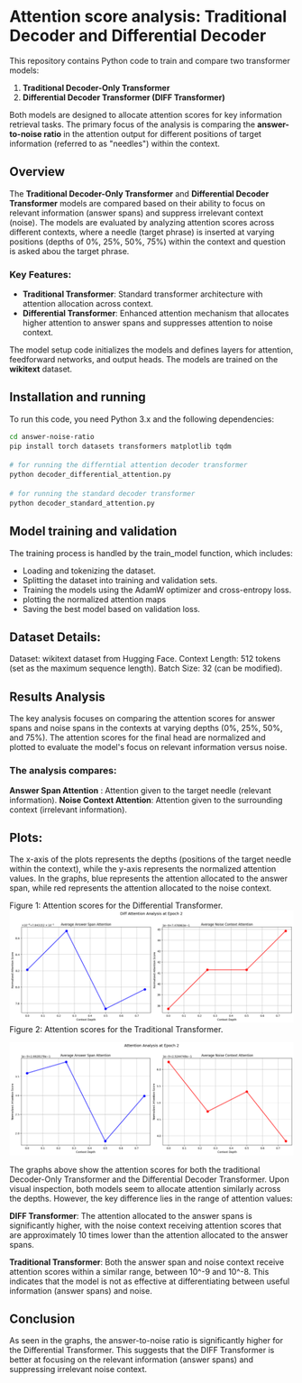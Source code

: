 # Attention score analysis: Traditional Decoder and Differential Decoder

This repository contains Python code to train and compare two transformer models:
1. **Traditional Decoder-Only Transformer**
2. **Differential Decoder Transformer (DIFF Transformer)**

Both models are designed to allocate attention scores for key information retrieval tasks. The primary focus of the analysis is comparing the **answer-to-noise ratio** in the attention output for different positions of target information (referred to as "needles") within the context.

## Overview

The **Traditional Decoder-Only Transformer** and **Differential Decoder Transformer** models are compared based on their ability to focus on relevant information (answer spans) and suppress irrelevant context (noise). The models are evaluated by analyzing attention scores across different contexts, where a needle (target phrase) is inserted at varying positions (depths of 0%, 25%, 50%, 75%) within the context and question is asked abou the target phrase.

### Key Features:
- **Traditional Transformer**: Standard transformer architecture with attention allocation across context.
- **Differential Transformer**: Enhanced attention mechanism that allocates higher attention to answer spans and suppresses attention to noise context.

The model setup code initializes the models and defines layers for attention, feedforward networks, and output heads. The models are trained on the **wikitext** dataset.

## Installation and running

To run this code, you need Python 3.x and the following dependencies:

```bash
cd answer-noise-ratio
pip install torch datasets transformers matplotlib tqdm

# for running the differntial attention decoder transformer
python decoder_differential_attention.py

# for running the standard decoder transformer
python decoder_standard_attention.py
```



## Model training and validation

The training process is handled by the train_model function, which includes:

- Loading and tokenizing the dataset.
- Splitting the dataset into training and validation sets.
- Training the models using the AdamW optimizer and cross-entropy loss.
- plotting the normalized attention maps
- Saving the best model based on validation loss.

## Dataset Details:
Dataset: wikitext dataset from Hugging Face.
Context Length: 512 tokens (set as the maximum sequence length).
Batch Size: 32 (can be modified).

## Results Analysis
The key analysis focuses on comparing the attention scores for answer spans and noise spans in the contexts at varying depths (0%, 25%, 50%, and 75%). The attention scores for the final head are normalized and plotted to evaluate the model's focus on relevant information versus noise.

### The analysis compares:

**Answer Span Attention** : Attention given to the target needle (relevant information).
**Noise Context Attention**: Attention given to the surrounding context (irrelevant information).

## Plots:
The x-axis of the plots represents the depths (positions of the target needle within the context), while the y-axis represents the normalized attention values. In the graphs, blue represents the attention allocated to the answer span, while red represents the attention allocated to the noise context.

Figure 1: Attention scores for the Differential Transformer.
![answer-noise-attention-scores-diff-transformer.png](answer-to-noise-ratio-diff-transformer.png)
Figure 2: Attention scores for the Traditional Transformer.

![answer-noise-attention-scores-traditional-transformer.png](answer-to-noise-ratio-trad-transformer.png)



The graphs above show the attention scores for both the traditional Decoder-Only Transformer and the Differential Decoder Transformer. Upon visual inspection, both models seem to allocate attention similarly across the depths. However, the key difference lies in the range of attention values:

**DIFF Transformer**: The attention allocated to the answer spans is significantly higher, with the noise context receiving attention scores that are approximately 10 times lower than the attention allocated to the answer spans.

**Traditional Transformer**: Both the answer span and noise context receive attention scores within a similar range, between 10^-9 and 10^-8. This indicates that the model is not as effective at differentiating between useful information (answer spans) and noise.

## Conclusion
As seen in the graphs, the answer-to-noise ratio is significantly higher for the Differential Transformer. This suggests that the DIFF Transformer is better at focusing on the relevant information (answer spans) and suppressing irrelevant noise context.




